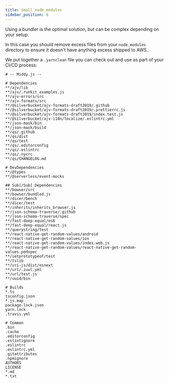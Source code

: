 ```yaml
---
title: Small node_modules
sidebar_position: 6
---
```


Using a bundler is the optimal solution, but can be complex depending on your setup.

In this case you should remove excess files from your `node_modules` directory to ensure it doesn't have anything excess shipped to AWS.

We put together a `.yarnclean` file you can check out and use as part of your CI/CD process:


```git title=".yarnclean"
# -- Middy.js --

# Dependencies
**/ajv/lib
**/ajv/.runkit_examples.js
**/ajv-errors/src
**/ajv-formats/src
**/@silverbucket/ajv-formats-draft2019/.github
**/@silverbucket/ajv-formats-draft2019/.prettierrc.js
**/@silverbucket/ajv-formats-draft2019/index.test.js
**/@silverbucket/ajv-i18n/localize/.eslintrc.yml
**/json-mask/bin
**/json-mask/build
**/qs/.github
**/qs/dist
**/qs/test
**/qs/.editorconfig
**/qs/.eslintrc
**/qs/.nycrc
**/qs/CHANGELOG.md

# DevDependencies
**/@types
**/@serverless/event-mocks

## Sub[/Sub] Dependencies
**/bowser/src
**/bowser/bundled.js
**/dicer/bench
**/dicer/test
**/inherits/inherits_browser.js
**/json-schema-traverse/.github
**/json-schema-traverse/spec
**/fast-deep-equal/es6
**/fast-deep-equal/react.js
**/querystring/test
**/react-native-get-random-values/android
**/react-native-get-random-values/ios
**/react-native-get-random-values/index.web.js
**/react-native-get-random-values/react-native-get-random-values.podspec
**/setprototypeof/test
**/tslib
**/uri-js/dist/esnext
**/url/.zuul.yml
**/url/test.js
**/uuid/bin

# Builds
*.ts
tsconfig.json
*.js.map
package-lock.json
yarn.lock
.travis.yml

# Common
.bin
.cache
.editorconfig
.eslintignore
.eslintrc
.eslintrc.yml
.gitattributes
.npmignore
AUTHORS
LICENSE
*.md
*.txt
```
